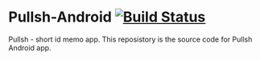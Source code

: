 # Pullsh-Android   [![Build Status](https://travis-ci.org/zjn0505/Pullsh-Android.svg?branch=pullsh_1.3)](https://travis-ci.org/zjn0505/Pullsh-Android/)
Pullsh - short id memo app.
This reposistory is the source code for Pullsh Android app.
